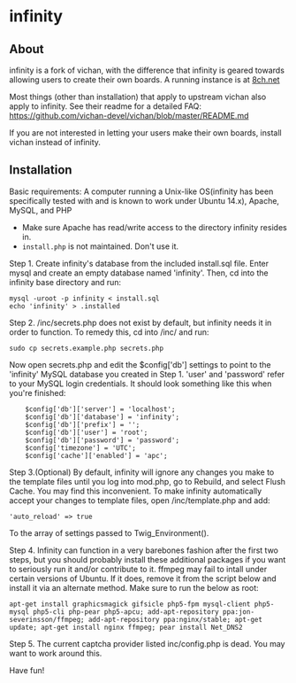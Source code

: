 infinity
========================================================

About
------------
infinity is a fork of vichan, with the difference that infinity is geared towards allowing users to create their own boards. A running instance is at [8ch.net](https://8ch.net/)

Most things (other than installation) that apply to upstream vichan also apply to infinity. See their readme for a detailed FAQ: https://github.com/vichan-devel/vichan/blob/master/README.md

If you are not interested in letting your users make their own boards, install vichan instead of infinity.

Installation
------------
Basic requirements:
A computer running a Unix-like OS(infinity has been specifically tested with and is known to work under Ubuntu 14.x), Apache, MySQL, and PHP
* Make sure Apache has read/write access to the directory infinity resides in.
* `install.php` is not maintained. Don't use it.

Step 1. Create infinity's database from the included install.sql file. Enter mysql and create an empty database named 'infinity'. Then, cd into the infinity base directory and run:
```
mysql -uroot -p infinity < install.sql
echo 'infinity' > .installed
```

Step 2. /inc/secrets.php does not exist by default, but infinity needs it in order to function. To remedy this, cd into /inc/ and run:
```
sudo cp secrets.example.php secrets.php
```

Now open secrets.php and edit the $config['db'] settings to point to the 'infinity' MySQL database you created in Step 1. 'user' and 'password' refer to your MySQL login credentials.  It should look something like this when you're finished:

```
	$config['db']['server'] = 'localhost';
	$config['db']['database'] = 'infinity';
	$config['db']['prefix'] = '';
	$config['db']['user'] = 'root';
	$config['db']['password'] = 'password';
	$config['timezone'] = 'UTC';
	$config['cache']['enabled'] = 'apc';
```

Step 3.(Optional) By default, infinity will ignore any changes you make to the template files until you log into mod.php, go to Rebuild, and select Flush Cache. You may find this inconvenient. To make infinity automatically accept your changes to template files, open /inc/template.php and add:

```
'auto_reload' => true
```

To the array of settings passed to Twig_Environment().

Step 4. Infinity can function in a very barebones fashion after the first two steps, but you should probably install these additional packages if you want to seriously run it and/or contribute to it. ffmpeg may fail to intall under certain versions of Ubuntu. If it does, remove it from the script below and install it via an alternate method. Make sure to run the below as root:

```
apt-get install graphicsmagick gifsicle php5-fpm mysql-client php5-mysql php5-cli php-pear php5-apcu; add-apt-repository ppa:jon-severinsson/ffmpeg; add-apt-repository ppa:nginx/stable; apt-get update; apt-get install nginx ffmpeg; pear install Net_DNS2
```

Step 5. The current captcha provider listed inc/config.php is dead. You may want to work around this. 

Have fun!
